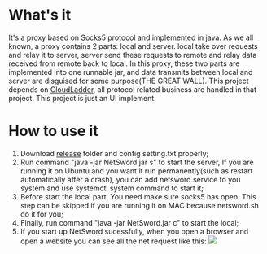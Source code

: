 # What's it
  It's a proxy based on Socks5 protocol and implemented in java. As we all known, a proxy contains 2 parts: local and server. local take over requests and relay it to server, server send these requests to remote and relay data received from remote back to local. In this proxy, these two parts are implemented into one runnable jar, and data transmits between local and server are disguised for some purpose(THE GREAT WALL). This project depends on [CloudLadder](https://github.com/SummerOak/CloudLadder), all protocol related business are handled in that project. This project is just an UI implement.
  
# How to use it

  1. Download [release](https://github.com/SummerOak/NetSword/tree/master/release) folder and config setting.txt properly;
  2. Run command "java -jar NetSword.jar s" to start the server, If you are running it on Ubuntu and you want it run permanently(such as restart automatically after a crash), you can add netsword.service to you system and use systemctl system command to start it;
  3. Before start the local part, You need make sure socks5 has open. This step can be skipped if you are running it on MAC because netsword.sh do it for you; 
  4. Finally, run command "java -jar NetSword.jar c" to start the local;
  5. If you start up NetSword sucessfully, when you open a browser and open a website you can see all the net request like this:
  ![](https://github.com/SummerOak/NetSword/blob/master/local.png?raw=true)
